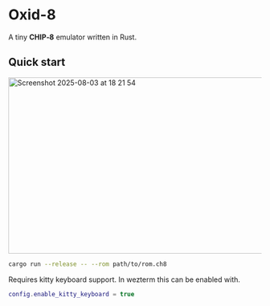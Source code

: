 # Oxid-8

A tiny **CHIP‑8** emulator written in Rust.

## Quick start

<img width="1496" height="351" alt="Screenshot 2025-08-03 at 18 21 54" src="https://github.com/user-attachments/assets/e1e11d15-0523-4214-a648-1ea627198033" />

```bash
cargo run --release -- --rom path/to/rom.ch8
```

Requires kitty keyboard support. In wezterm this can be enabled with.

```lua
config.enable_kitty_keyboard = true
```
